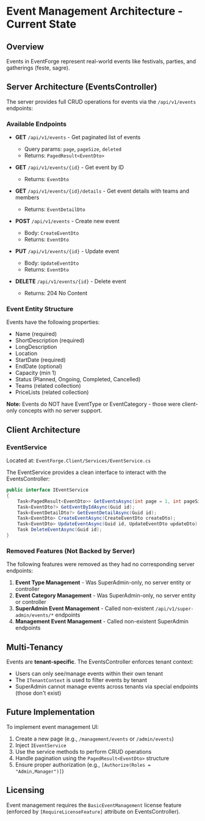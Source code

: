 # Event Management Architecture - Current State

## Overview
Events in EventForge represent real-world events like festivals, parties, and gatherings (feste, sagre).

## Server Architecture (EventsController)

The server provides full CRUD operations for events via the `/api/v1/events` endpoints:

### Available Endpoints
- **GET** `/api/v1/events` - Get paginated list of events
  - Query params: `page`, `pageSize`, `deleted`
  - Returns: `PagedResult<EventDto>`

- **GET** `/api/v1/events/{id}` - Get event by ID
  - Returns: `EventDto`

- **GET** `/api/v1/events/{id}/details` - Get event details with teams and members
  - Returns: `EventDetailDto`

- **POST** `/api/v1/events` - Create new event
  - Body: `CreateEventDto`
  - Returns: `EventDto`

- **PUT** `/api/v1/events/{id}` - Update event
  - Body: `UpdateEventDto`
  - Returns: `EventDto`

- **DELETE** `/api/v1/events/{id}` - Delete event
  - Returns: 204 No Content

### Event Entity Structure
Events have the following properties:
- Name (required)
- ShortDescription (required)
- LongDescription
- Location
- StartDate (required)
- EndDate (optional)
- Capacity (min 1)
- Status (Planned, Ongoing, Completed, Cancelled)
- Teams (related collection)
- PriceLists (related collection)

**Note:** Events do NOT have EventType or EventCategory - those were client-only concepts with no server support.

## Client Architecture

### EventService
Located at: `EventForge.Client/Services/EventService.cs`

The EventService provides a clean interface to interact with the EventsController:

```csharp
public interface IEventService
{
    Task<PagedResult<EventDto>> GetEventsAsync(int page = 1, int pageSize = 20);
    Task<EventDto?> GetEventByIdAsync(Guid id);
    Task<EventDetailDto?> GetEventDetailAsync(Guid id);
    Task<EventDto> CreateEventAsync(CreateEventDto createDto);
    Task<EventDto> UpdateEventAsync(Guid id, UpdateEventDto updateDto);
    Task DeleteEventAsync(Guid id);
}
```

### Removed Features (Not Backed by Server)
The following features were removed as they had no corresponding server endpoints:

1. **Event Type Management** - Was SuperAdmin-only, no server entity or controller
2. **Event Category Management** - Was SuperAdmin-only, no server entity or controller  
3. **SuperAdmin Event Management** - Called non-existent `/api/v1/super-admin/events/*` endpoints
4. **Management Event Management** - Called non-existent SuperAdmin endpoints

## Multi-Tenancy
Events are **tenant-specific**. The EventsController enforces tenant context:
- Users can only see/manage events within their own tenant
- The `ITenantContext` is used to filter events by tenant
- SuperAdmin cannot manage events across tenants via special endpoints (those don't exist)

## Future Implementation
To implement event management UI:

1. Create a new page (e.g., `/management/events` or `/admin/events`)
2. Inject `IEventService` 
3. Use the service methods to perform CRUD operations
4. Handle pagination using the `PagedResult<EventDto>` structure
5. Ensure proper authorization (e.g., `[Authorize(Roles = "Admin,Manager")]`)

## Licensing
Event management requires the `BasicEventManagement` license feature (enforced by `[RequireLicenseFeature]` attribute on EventsController).
